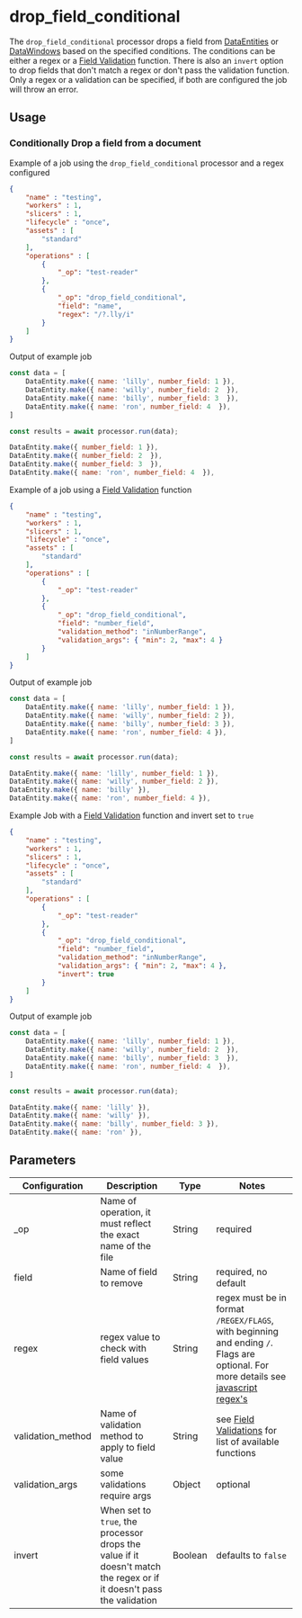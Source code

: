 # drop_field_conditional

The `drop_field_conditional` processor drops a field from [DataEntities](https://terascope.github.io/teraslice/docs/packages/utils/api/classes/dataentity) or [DataWindows](../entity/data-window.md) based on the specified conditions.  The conditions can be either a regex or a [Field Validation](https://terascope.github.io/teraslice/docs/packages/data-mate/overview#Field-Validations) function.  There is also an `invert` option to drop fields that don't match a regex or don't pass the validation function.  Only a regex or a validation can be specified, if both are configured the job will throw an error.

## Usage

### Conditionally Drop a field from a document

Example of a job using the `drop_field_conditional` processor and a regex configured

```json
{
    "name" : "testing",
    "workers" : 1,
    "slicers" : 1,
    "lifecycle" : "once",
    "assets" : [
        "standard"
    ],
    "operations" : [
        {
            "_op": "test-reader"
        },
        {
            "_op": "drop_field_conditional",
            "field": "name",
            "regex": "/?.lly/i"
        }
    ]
}

```

Output of example job

```javascript
const data = [
    DataEntity.make({ name: 'lilly', number_field: 1 }),
    DataEntity.make({ name: 'willy', number_field: 2  }),
    DataEntity.make({ name: 'billy', number_field: 3  }),
    DataEntity.make({ name: 'ron', number_field: 4  }),
]

const results = await processor.run(data);

DataEntity.make({ number_field: 1 }),
DataEntity.make({ number_field: 2  }),
DataEntity.make({ number_field: 3  }),
DataEntity.make({ name: 'ron', number_field: 4  }),
```

Example of a job using a [Field Validation](https://terascope.github.io/teraslice/docs/packages/data-mate/overview#Field-Validations) function

```json
{
    "name" : "testing",
    "workers" : 1,
    "slicers" : 1,
    "lifecycle" : "once",
    "assets" : [
        "standard"
    ],
    "operations" : [
        {
            "_op": "test-reader"
        },
        {
            "_op": "drop_field_conditional",
            "field": "number_field",
            "validation_method": "inNumberRange",
            "validation_args": { "min": 2, "max": 4 }
        }
    ]
}

```

Output of example job

```javascript
const data = [
    DataEntity.make({ name: 'lilly', number_field: 1 }),
    DataEntity.make({ name: 'willy', number_field: 2 }),
    DataEntity.make({ name: 'billy', number_field: 3 }),
    DataEntity.make({ name: 'ron', number_field: 4 }),
]

const results = await processor.run(data);

DataEntity.make({ name: 'lilly', number_field: 1 }),
DataEntity.make({ name: 'willy', number_field: 2 }),
DataEntity.make({ name: 'billy' }),
DataEntity.make({ name: 'ron', number_field: 4 }),
```

Example Job with a [Field Validation](https://terascope.github.io/teraslice/docs/packages/data-mate/overview#Field-Validations) function and invert set to `true`

```json
{
    "name" : "testing",
    "workers" : 1,
    "slicers" : 1,
    "lifecycle" : "once",
    "assets" : [
        "standard"
    ],
    "operations" : [
        {
            "_op": "test-reader"
        },
        {
            "_op": "drop_field_conditional",
            "field": "number_field",
            "validation_method": "inNumberRange",
            "validation_args": { "min": 2, "max": 4 },
            "invert": true
        }
    ]
}

```

Output of example job

```javascript
const data = [
    DataEntity.make({ name: 'lilly', number_field: 1 }),
    DataEntity.make({ name: 'willy', number_field: 2  }),
    DataEntity.make({ name: 'billy', number_field: 3  }),
    DataEntity.make({ name: 'ron', number_field: 4  }),
]

const results = await processor.run(data);

DataEntity.make({ name: 'lilly' }),
DataEntity.make({ name: 'willy' }),
DataEntity.make({ name: 'billy', number_field: 3 }),
DataEntity.make({ name: 'ron' }),
```

## Parameters

| Configuration | Description                                                   | Type   | Notes                        |
| ------------- | ------------------------------------------------------------- | ------ | ---------------------------- |
| _op  | Name of operation, it must reflect the exact name of the file | String | required                     |
| field | Name of field to remove | String | required, no default |
| regex | regex value to check with field values | String | regex must be in format `/REGEX/FLAGS`, with beginning and ending `/`.  Flags are optional.  For more details see [javascript regex's](https://developer.mozilla.org/en-US/docs/Web/JavaScript/Guide/Regular_Expressions#writing_a_regular_expression_pattern) |
| validation_method | Name of validation method to apply to field value | String | see [Field Validations](https://terascope.github.io/teraslice/docs/packages/data-mate/overview#field-validations) for list of available functions |
| validation_args | some validations require args | Object | optional |
| invert | When set to `true`, the processor drops the value if it doesn't match the regex or if it doesn't pass the validation | Boolean | defaults to `false` |
